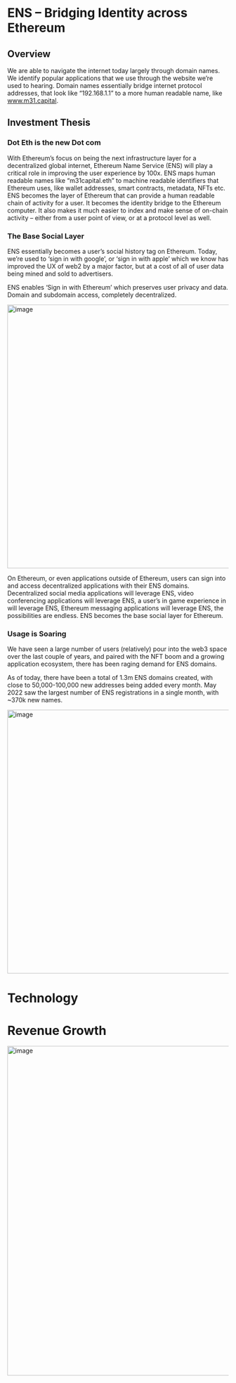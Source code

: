 # ENS – Bridging Identity across Ethereum

## Overview

We are able to navigate the internet today largely through domain names. We identify popular applications that we use through the website we’re used to hearing. Domain names essentially bridge internet protocol addresses, that look like “192.168.1.1” to a more human readable name, like www.m31.capital. 


## Investment Thesis 

### Dot Eth is the new Dot com

With Ethereum’s focus on being the next infrastructure layer for a decentralized global internet, Ethereum Name Service (ENS) will play a critical role in improving the user experience by 100x. ENS maps human readable names like “m31capital.eth” to machine readable identifiers that Ethereum uses, like wallet addresses, smart contracts, metadata, NFTs etc. ENS becomes the layer of Ethereum that can provide a human readable chain of activity for a user. It becomes the identity bridge to the Ethereum computer. It also makes it much easier to index and make sense of on-chain activity – either from a user point of view, or at a protocol level as well. 

### The Base Social Layer

ENS essentially becomes a user’s social history tag on Ethereum. Today, we’re used to ‘sign in with google’, or ‘sign in with apple’ which we know has improved the UX of web2 by a major factor, but at a cost of all of user data being mined and sold to advertisers. 

ENS enables ‘Sign in with Ethereum’ which preserves user privacy and data. Domain and subdomain access, completely decentralized. 

 <img width="600" alt="image" src="https://user-images.githubusercontent.com/96482943/174527115-8cd7e83b-60cd-4ae4-b4bc-4d88d6e743cf.png">

On Ethereum, or even applications outside of Ethereum, users can sign into and access decentralized applications with their ENS domains. Decentralized social media applications will leverage ENS, video conferencing applications will leverage ENS, a user’s in game experience in will leverage ENS, Ethereum messaging applications will leverage ENS, the possibilities are endless. ENS becomes the base social layer for Ethereum. 

### Usage is Soaring

We have seen a large number of users (relatively) pour into the web3 space over the last couple of years, and paired with the NFT boom and a growing application ecosystem, there has been raging demand for ENS domains. 

As of today, there have been a total of 1.3m ENS domains created, with close to 50,000-100,000 new addresses being added every month. May 2022 saw the largest number of ENS registrations in a single month, with ~370k new names. 

 <img width="600" alt="image" src="https://user-images.githubusercontent.com/96482943/174527152-0c64c6d9-1c4a-4f0a-b1ea-3e138da9d6f4.png">
 
 # Technology 
 
 # Revenue Growth 
 
 <img width="750" alt="image" src="https://user-images.githubusercontent.com/96482943/174529651-d98fa546-46e9-40bb-8d69-1cb7d34ea1ef.png">







